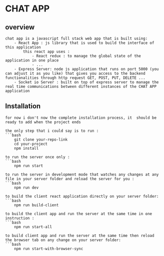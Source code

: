 # CHAT APP

## overview
    chat app is a javascript full stack web app that is built using: 
        - React App : js library that is used to build the interface of this application
            this react app uses :
                - React redux : to manage the global state of the application in one place
                - ...
        - Express Server: node js application that runs on port 5000 (you can adjust it as you like) that gives you access to the backend functionalities through http request GET, POST, PUT, DELETE ... 
        - Socket io Server : built on top of express server to manage the real time communications between different instances of the CHAT APP application

## Installation
    for now i don't now the complete installation process, it  should be ready to add when the project ends
    
    the only step that i could say is to run : 
    ```bash
        git clone your-repo-link
        cd your-project
        npm install

    to run the server once only : 
    ```bash
        npm run start
    
    to run the server in development mode that watches any changes at any file in your server folder and reload the server for you : 
    ```bash
        npm run dev

    to build the client react application directly on your server folder:
    ```bash
        npm run build-client
    
    to build the client app and run the server at the same time in one instruction : 
    ```bash
        npm run start-all

    to build client app and run the server at the same time then reload the browser tab on any change on your server folder:
    ```bash
        npm run start-with-browser-sync
